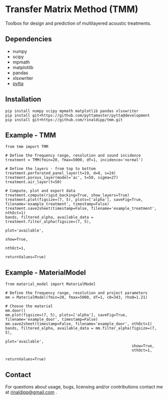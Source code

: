 # Transfer Matrix Method (TMM)
Toolbox for design and prediction of multilayered acoustic treatments.

## Dependencies
- numpy 
- scipy 
- mpmath
- matplotlib
- pandas
- xlsxwriter
- [pytta](https://github.com/PyTTAmaster/PyTTa)

## Installation
    pip install numpy scipy mpmath matplotlib pandas xlsxwriter
    pip install git+https://github.com/pyttamaster/pytta@development
    pip install git+https://github.com/rinaldipp/tmm.git

## Example - TMM
    from tmm import TMM

    # Define the frequency range, resolution and sound incidence
    treatment = TMM(fmin=20, fmax=5000, df=1, incidence='normal')

    # Define the layers - from top to bottom
    treatment.perforated_panel_layer(t=19, d=8, s=24)
    treatment.porous_layer(model='ac', t=50, sigma=27)
    treatment.air_layer(t=50)

    # Compute, plot and export data
    treatment.compute(rigid_backing=True, show_layers=True)
    treatment.plot(figsize=(7, 5), plots=['alpha'], saveFig=True, filename='example_treatment', timestamp=False)
    treatment.save2sheet(timestamp=False, filename='example_treatment', nthOct=1)
    bands, filtered_alpha, available_data = treatment.filter_alpha(figsize=(7, 5),
                                                                   plot='available',
                                                                   show=True,
                                                                   nthOct=1,
                                                                   returnValues=True)

## Example - MaterialModel
    from material_model import MaterialModel

    # Define the frequency range, resolution and project parameters
    mm = MaterialModel(fmin=20, fmax=5000, df=1, c0=343, rho0=1.21)

    # Choose the material
    mm.door()
    mm.plot(figsize=(7, 5), plots=['alpha'], saveFig=True, filename='example_door', timestamp=False)
    mm.save2sheet(timestamp=False, filename='example_door', nthOct=1)
    bands, filtered_alpha, available_data = mm.filter_alpha(figsize=(7, 5),
                                                            plot='available',
                                                            show=True,
                                                            nthOct=1,
                                                            returnValues=True)

## Contact
For questions about usage, bugs, licensing and/or contributions contact me at rinaldipp@gmail.com .



